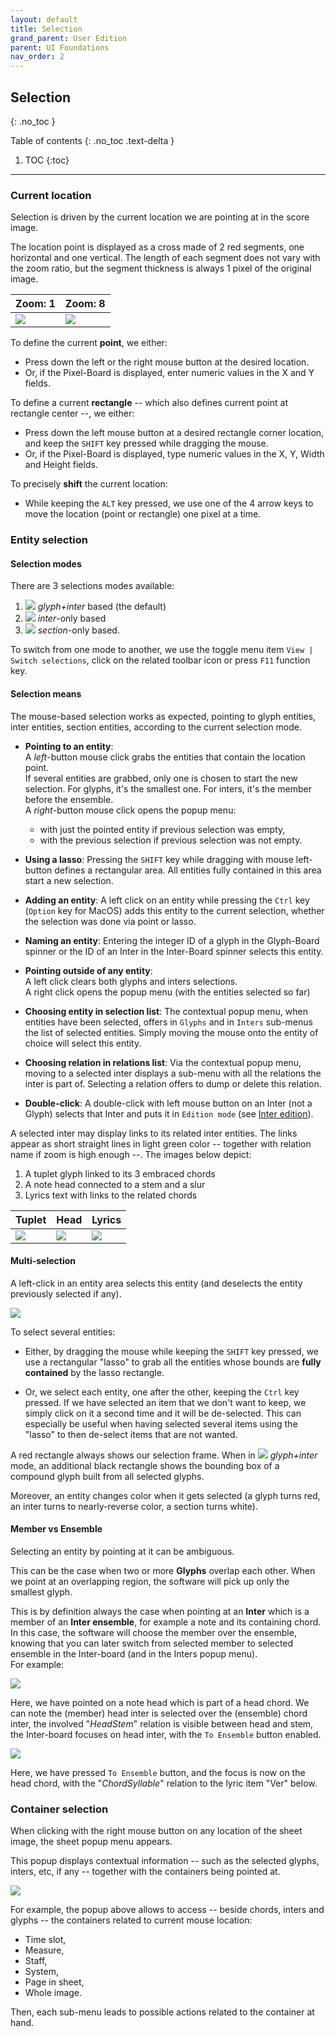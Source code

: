 ```yaml
---
layout: default
title: Selection
grand_parent: User Edition
parent: UI Foundations
nav_order: 2
---
```


## Selection
{: .no_toc }

Table of contents
{: .no_toc .text-delta }

1. TOC
{:toc}
---

### Current location
Selection is driven by the current location we are pointing at in the score image.

The location point is displayed as a cross made of 2 red segments, one horizontal and one vertical.
The length of each segment does not vary with the zoom ratio, but the segment thickness is always
1 pixel of the original image.

| Zoom: 1 | Zoom: 8|
| --- | --- |
|![](../assets/images/current_location.png)|![](../assets/images/current_location_z8.png)|

To define the current **point**, we either:
* Press down the left or the right mouse button at the desired location.
* Or, if the Pixel-Board is displayed, enter numeric values in the X and Y fields.

To define a current **rectangle** -- which also defines current point at rectangle center --,
we either:
* Press down the left mouse button at a desired rectangle corner location,
and keep the `SHIFT` key pressed while dragging the mouse.
* Or, if the Pixel-Board is displayed, type numeric values in the X, Y, Width and Height fields.

To precisely **shift** the current location:
* While keeping the `ALT` key pressed, we use one of the 4 arrow keys to move the location (point
or rectangle) one pixel at a time.

### Entity selection

#### Selection modes

There are 3 selections modes available:
1. ![](../assets/images/font_bitmap.png) _glyph+inter_ based (the default)
2. ![](../assets/images/font_type.png) _inter_-only based
3. ![](../assets/images/kjumpingcube.png) _section_-only based.

To switch from one mode to another, we use the toggle menu item `View | Switch selections`,
click on the related toolbar icon or press `F11` function key.

#### Selection means

The mouse-based selection works as expected, pointing to glyph entities, inter entities,
section entities, according to the current selection mode.

*   **Pointing to an entity**:   
  A _left_-button mouse click grabs the entities that contain the
    location point.   
    If several entities are grabbed, only one is chosen to start the new selection.
    For glyphs, it's the smallest one.
    For inters, it's the member before the ensemble.  
  A _right_-button mouse click opens the popup menu:
    - with just the pointed entity if previous selection was empty,  
    - with the previous selection if previous selection was not empty.

*   **Using a lasso**: Pressing the `SHIFT` key while dragging with mouse left-button defines a
  rectangular area.
    All entities fully contained in this area start a new selection.

*   **Adding an entity**: A left click on an entity while pressing the `Ctrl` key (`Option` key for MacOS)
    adds this entity to the current selection, whether the selection was done via point or lasso.

*   **Naming an entity**: Entering the integer ID of a glyph in the Glyph-Board spinner or the ID
    of an Inter in the Inter-Board spinner selects this entity.

  - **Pointing outside of any entity**:   
A left click clears both glyphs and inters selections.  
A right click opens the popup menu (with the entities selected so far)

*   **Choosing entity in selection list**: The contextual popup menu, when entities have
    been selected, offers in `Glyphs` and in `Inters` sub-menus the list of selected entities.
    Simply moving the mouse onto the entity of choice will select this entity.

*   **Choosing relation in relations list**: Via the contextual popup menu, moving to a
    selected inter displays a sub-menu with all the relations the inter is part of.
    Selecting a relation offers to dump or delete this relation.

*   **Double-click**: A double-click with left mouse button on an Inter (not a Glyph) selects that
   Inter and puts it in `Edition mode` (see [Inter edition](../ui_tools/edit_inter.md)).

A selected inter may display links to its related inter entities.
The links appear as short straight lines in light green color
-- together with relation name if zoom is high enough --.
The images below depict:

1. A tuplet glyph linked to its 3 embraced chords
2. A note head connected to a stem and a slur
3. Lyrics text with links to the related chords

| Tuplet | Head | Lyrics |
| --- | --- | --- |
| ![](../assets/images/link_tuplet.png) | ![](../assets/images/link_stem_slur.png) | ![](../assets/images/link_lyrics.png) |

#### Multi-selection

A left-click in an entity area selects this entity (and deselects the entity previously selected if any).

![](../assets/images/multi_select.png)

To select several entities:

* Either, by dragging the mouse while keeping the `SHIFT` key pressed, we use a rectangular "lasso"
to grab all the entities whose bounds are **fully contained** by the lasso rectangle.

* Or, we select each entity, one after the other, keeping the `Ctrl` key pressed.
If we have selected an item that we don't want to keep, we simply click on it a second time
and it will be de-selected.
This can especially be useful when having selected several items using the "lasso" to then
de-select items that are not wanted.

A red rectangle always shows our selection frame.
When in ![](../assets/images/font_bitmap.png) _glyph+inter_ mode, an additional black rectangle
shows the bounding box of a compound glyph built from all selected glyphs.

Moreover, an entity changes color when it gets selected (a glyph turns red, an inter turns to
nearly-reverse color, a section turns white).

#### Member vs Ensemble

Selecting an entity by pointing at it can be ambiguous.

This can be the case when two or more **Glyphs** overlap each other.
When we point at an overlapping region, the software will pick up only the smallest glyph.

This is by definition always the case when pointing at an **Inter** which is a member of an
**Inter ensemble**, for example a note and its containing chord.
In this case, the software will choose the member over the ensemble, knowing that you can later
switch from selected member to selected ensemble in the Inter-board
(and in the Inters popup menu).  
For example:

![](../assets/images/member_selected.png)

Here, we have pointed on a note head which is part of a head chord.
We can note the (member) head inter is selected over the (ensemble) chord inter, the involved "_HeadStem_"
relation is visible between head and stem, the Inter-board focuses on head inter,
with the `To Ensemble` button enabled.

![](../assets/images/ensemble_selected.png)

Here, we have pressed `To Ensemble` button, and the focus is now on the head chord,
with the "_ChordSyllable_" relation to the lyric item "Ver" below.

### Container selection

When clicking with the right mouse button on any location of the sheet image, the sheet
popup menu appears.

This popup displays contextual information
-- such as the selected glyphs, inters, etc, if any --
together with the containers being pointed at.

![](../assets/images/containers_popup.png)

For example, the popup above allows to access -- beside chords, inters and glyphs --
the containers related to current mouse location:
* Time slot,
* Measure,
* Staff,
* System,
* Page in sheet,
* Whole image.

Then, each sub-menu leads to possible actions related to the container at hand.
